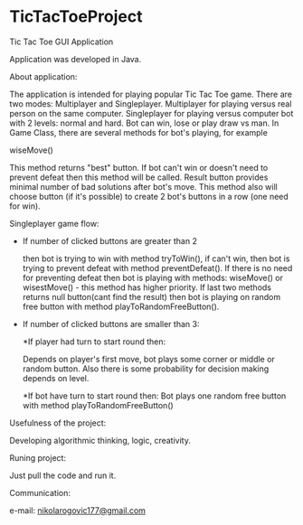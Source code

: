 # TicTacToeProject

Tic Tac Toe GUI Application

Application was developed in Java.

About application:

  The application is intended for playing popular Tic Tac Toe game. There are two modes: Multiplayer and Singleplayer. Multiplayer for playing
  versus real person on the same computer. Singleplayer for playing versus computer bot with 2 levels: normal and hard. Bot can win, lose or
  play draw vs man. In Game Class, there are several methods for bot's playing, for example 
  
   wiseMove()
   
   This method returns "best" button. If bot can't win or doesn't need to prevent defeat then this method will be called. Result button provides
   minimal number of bad solutions after bot's move. This method also will choose button (if it's possible) to create 2 bot's buttons in a row
   (one need for win).
	

Singleplayer game flow:

* If number of clicked buttons are greater than 2

  then bot is trying to win with method tryToWin(), if can't win, then bot is trying to prevent defeat with method preventDefeat(). If there is
  no need for preventing defeat then bot is playing with methods: wiseMove() or wisestMove() - this method has higher priority. If last two
  methods returns null button(cant find the result) then bot is playing on random free button with method playToRandomFreeButton().

* If number of clicked buttons are smaller than 3:

     *If player had turn to start round then:
  
     Depends on player's first move, bot plays some corner or middle or random button. Also there is some probability for decision making depends
     on level.
     
     *If bot have turn to start round then:
     Bot plays one random free button with method playToRandomFreeButton()
    

Usefulness of the project:

Developing algorithmic thinking, logic, creativity. 

Runing project:

Just pull the code and run it.


Communication:

e-mail: nikolarogovic177@gmail.com

